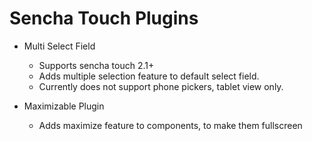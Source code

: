 Sencha Touch Plugins
=====

* Multi Select Field
    * Supports sencha touch 2.1+
    * Adds multiple selection feature to default select field.
    * Currently does not support phone pickers, tablet view only.

* Maximizable Plugin
    * Adds maximize feature to components, to make them fullscreen